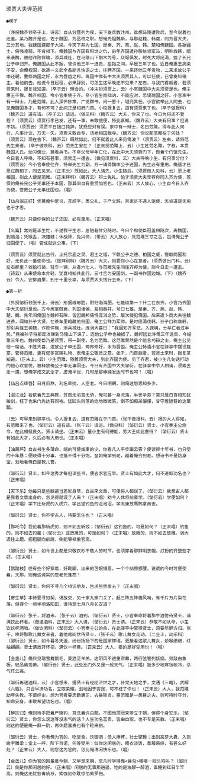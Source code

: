 <!-- { "loadSidebar": true } -->

须贾大夫谇范叔

    ●楔子

    （净扮魏齐领卒子上，诗云）自从分晋列为侯，天下雄兵数汴州。谁想马陵遭败后，至今说着也还羞。某乃魏齐是也，佐于魏国，为丞相之职。想俺先祖魏斯，与那赵籍、韩虔，同为晋大夫，三分其地，我魏国建都于大梁。今天下并为七国，是秦、齐、燕、赵、韩、楚和俺魏国。各据疆土，倚强凌弱，不肯相下。俺魏国与齐国有积世之仇，前年齐国遣孙膑统领军马，明称救韩，暗来袭魏，被他诈败佯输，添兵减灶，在马陵山下削木为号，众弩俱发，射死大将庞涓，掳了长兄公子申归齐。俺魏国从此不振，曾许他三年一进贡，屈指之间，早是三年了也。近日俺惠王病染不安，命俺权国，欲遣一文武全备能言快语之士，往聘齐国。一来还他三年贡物，二来求放公子申还朝，重修两国之好，永为唇齿之邦。俺国中惟有中大夫须贾其人，可以任使，已曾奏知俺主，着他前去。他说今日起程，必来辞别，可怎生这早晚还不见来？左右，与我门首觑者，若须贾来时，报复我知道。（卒子云）理会的。（冲末扮须贾上，云）小官魏国中大夫须贾是也。俺主惠王不豫，魏齐权国，令小官奉使于齐。奈小官生而拙讷，不能应对，恐误两国之好。小官家中有一辩士，乃是范雎。此人深怀妙策，广览群书，问一答十，堪充其任。小官欲举此人同去，也见俺魏国多才，有何不可？此间正是相府门首。小校报复去，道有须贾来了也。（卒子做报科）（魏齐云）道有请。（卒子云）请进。（做见科）（魏齐云）大夫，你来了也。今日为何还不登程？（须贾云）须贾行李已发，还有一事，未敢擅便，特此禀知。（魏齐云）大夫有何事？但说不妨。（须贾云）须贾平日拙口钝辞，犹恐应对有误。家中有一辩士，名曰范雎。得与此人同行，凡事计议，万无一失。须贾未敢自专，请老相国裁夺。（魏齐云）你说那范雎在于何处？（须贾云）现在舍下。（魏齐云）既然如此，何不就着此人来见俺波？（须贾云）左右，请将范先生来者。（卒子做唤科，云）范先生安在？（正末扮范雎上，云）小生姓范名雎，字叔，本贯魏国人氏。幼习儒业，兼看兵书。不幸父母早年亡化，在此中大夫须贾门下，做着个门馆先生。今日着人呼唤，不知有甚事，须索走一遭去。（做见须贾科，云）大夫呼唤小生，有何事分付？（须贾云）今小官奉使往齐，特举先生为副，万一请得魏申公子还国，先生必有重用。俺适才已禀过魏相了，同去见来。（正末云）既如此，大人请先，小生随后。（须贾做入见科，云）禀上老相国，则此人便是范雎。（正末拜科）（魏齐云）辩士免礼。恰才须贾大夫举荐你同入齐为使，若保的俺长兄公子无事还于本国，那其间自有重赏加官也。（正末云）大人放心，小生自今日入齐为使，管教公子无事还国也。（唱）

    【仙吕端正好】凭著俺仲尼书，苍颉字，周公礼，子产文辞。奈家贫不遇人驱使，怎肯道是无用也于才思。

    （魏齐云）只要你保的公子还国，必有重用。（正末唱）

    【幺篇】常则是半生忙，不遂我平生志，居陋巷甘分随时。今日个和使臣冠盖相随次，离魏国，到临淄；凭喉舌，决雄雌；休战阵，免兴师，（带云）大人放心，凭范雎三寸之舌，包请俺公子归国便了。（唱）管成就这公事。（下）

    （须贾云）须贾就此告行，上托宗庙之灵、君主之福，下赖公子之德、相国之威，管取两国和好，无负此一番使命也。（做拜别科）（魏齐云）大夫，则要你小心在意者。（须贾做出门科，云）左右那里？收拾行装，轻车一辆，从者六七人，与范雎先生同往齐邦为使，则今日走一遭去。（诗云）从来使命本非轻，犹喜相知共此行。三寸舌为安国剑，一函书作固边城。（下）（魏齐云）令人，安排酒果，到于十里长亭，与须贾大夫饯行去来。（下）

    ●第一折

    （外扮邹衍领张千上，诗云）形据琅琊胜，财归渤海肥。七雄谁第一？什二在东齐。小官乃齐国中大夫邹衍是也。方今周室既衰，列国诸侯，互相吞并，号曰七雄，是秦、齐、燕、赵、韩、楚、魏。先年间俺国与魏邦有隙，皆因魏邦倚恃庞涓之势，屡次侵犯俺国。后来遣卜商大夫往魏进茶，闻知孙子大贤，在茶车里暗藏他归国，俺主公拜为军师。是时庞涓伐韩，孙子口称救韩，却引兵径去袭魏，诈败佯输，添兵减灶。庞涓大喜曰：“我固知齐军怯，入我境，士卒亡者过半矣。”竟被孙子将那庞涓赚到马陵山下诛了，连他公子申也被掳了。魏邦因此许俺三年进贡，今经第三年也。魏邦使臣乃是须贾，带一副使，名为范雎。这范雎果然是个能言巧辩之士，俺主公见他一席话，不胜大喜，遂放公子申还国，两邦修好，永为唇齿。俺主公特遣小官在驿亭中摆设筵宴，管待范雎，更有偌多赏赐礼物，表俺主公敬贤之意。张千，门首觑者，若贤士来时，报复某知道。（正末上，云）小生范雎，随着须贾大夫，到此齐国为使。见了齐君，被小生几句话打动的他心欢意悦，被释放俺公子申无事回还。今日有齐国中大夫邹衍，在驿亭中令人相请，须索去走一遭。想俺学成文武全才，虚淹半世，几时是那峥嵘发达时节也呵！（唱）

    【仙吕点绛唇】日月煎熬，利名牵扰，人空老。今日明朝，则俺这愁思知多少。

    【混江龙】若依着先王典教，贫而无谄富无骄，俺可甚一身流落，半世辛劳？常只是白首相知犹按剑，枉了也朱门先达有同袍。猛回头则落的纥地微微笑，倒不如痴呆懵懂，甘守着陋巷的这箪瓢。

    （云）可早来到驿亭也。令人报复去，道有范雎在于门首。（张千做报科，云）报的大人得知，有范雎来了也。（邹衍云）道有请。（张千云）请进。（做见科）（邹衍云）贤士，小官奉主公命令，在此相候良久。贤士请坐。（正末云）量小生有何德能，劳大王如此重待？（邹衍云）贤士有如此大才，久后必有大用也。（正末唱）

    【油葫芦】自古书生多薄命，端的可便成事的少，你看几人平步蹑云霄？便读得十年书，也只受的十年暴；便晓得十分事，也抵不得十分饱。至如俺学到老，越着俺穷到老。想诗书不是防身宝，划地着俺白屋教儿曹。

    （邹衍云）贤士，如今这秀才每但读些书，便去求官应举。贤士有如此大才，何不进取功名也？（正末唱）

    【天下乐】他每只是些躲避当差影身草，自古来文章，可便将人都误了。（邹衍云）我想古人都是靠着文章出身的，怎见得就误了人来？（正末唱）劝今人休将前辈学。（邹衍云）学便如何？（正末唱）学卞庄斩虎的入虎穴，学吕望钓鱼的近池沼，学太康放鹰鹘拿燕雀。

    （邹衍云）贤士，你不学古人，待要怎生也？（正末唱）

    【那吒令】我论着那斩虎的，则不如去斩蛟；（邹衍云）这钓鱼的，可是如何？（正末唱）钓鱼的，则不如去钓鳌；（邹衍云）这放鹰的，可是如何？（正末唱）放鹰的，则不如去放雕。调大谎往上趱，抱粗腿向前跳，倒能够禄重官高。

    （邹衍云）贤士，如今世上都是只敬衣衫不敬人的时节，也须穿着那鲜明衣帽，打扮的齐整些才好。（正末唱）

    【鹊踏枝】但有些个好穿着，好靴脚，出来的苫眼铺眉，一个个纳胯挪腰。说谎的今时可便使着，天那，则俺这诚实的管老死蓬蒿！

    （邹衍云）贤士，你何不寻几个相识朋友，告求些赍发去？（正末唱）

    【寄生草】本待要寻知契、谒故交，见十家九家门关了。起三阵五阵檐风哨，有千片万片梨花落。但得个一顷半顷洛阳田，谁待想七月八月长安道？

    （邹衍云）张千，将酒来。（张千云）酒到。（邹衍云）贤士，小官奉命将着那牛酒管待贤士，请满饮此杯者。（做递酒科，正末云）大人请。（邹衍云）贤士请。（正末云）恭敬不如从命，小生饮这杯酒咱。（做饮酒科）（邹衍云）小官奉主公的命，在此驿亭中管待贤士，须要尽醉方归。张千，唤将那歌儿舞女来者，着他席间伏侍贤士，（张千云）歌儿舞女走动。（二旦上，动乐科）（邹衍云）贤士，如今暮冬天道，纷纷扬扬下的是国家祥瑞，更接着这歌儿舞女，娇喉细细，红袖翩翩。贤士请放开怀抱，满饮一杯着。（正末云）大人，委的是好受用也！（唱）

    【金盏儿】俺只见瑞雪舞鹅毛，美酒泛羊羔。这阴风不透重帘幕，两行弦管列妖娆。频敲白象板，轻品紫鸾萧。（邹衍云）贤士，此处比门外又是一般天气。（正末唱）抵多少地寒毡帐冷，杀气阵云高。

    （邹衍再递酒科，云）小官想来，据贤士有经纶济世之才，补完天地之手，文通《三略》，武解《六韬》，只合早决功名，立取荣耀。刬地困于穷途，可不枉了你也！（正末云）大人，我范雎幼年失教，不谙经史。想为官者要忠勤廉正，去暴除贪。量范雎是一愚瞽之夫，则可待时守分，知命安身，未敢希望功名也。（唱）

    【醉扶归】俺则待手把着严陵钓，耳洗着许由瓢。不图他顶冠束带立于朝，但得个身安乐。（邹衍云）贤士，你怎么说这等没志气的话？人生功名富贵，皆由自取，也不专是天数。（正末唱）则这的便是俺一斟一酌，再休题富贵也有个轮来到。

    （邹衍云）贤士，你看俺为官的，吃堂食，饮御酒；佳人捧臂，壮士擎鞭；出则高牙大纛，入则峻宇雕梁；堂上一呼，阶下百诺，何等受用！似你这闲居的，粗衣淡饭，草履麻绦，有甚么好处？（正末云）大人，则您这为官的，怎比俺清闲快乐也。（唱）

    【金盏儿】你为官的刚量度今朝，又早想来朝，您几时学得俺<鼻勾>喽喽一枕头鸡叫？（邹衍云）倒是你那闲居的好。（正末唱）闲居的无事那逍遥，吃的是浊醪一醉酒，直睡到红日半竿高。则俺这无忧愁青衲袄，索强如你耽惊怕紫罗袍。

